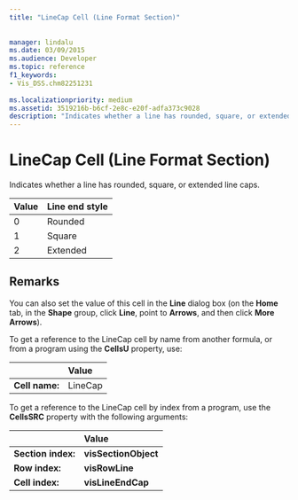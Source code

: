```yaml
---
title: "LineCap Cell (Line Format Section)"
 
 
manager: lindalu
ms.date: 03/09/2015
ms.audience: Developer
ms.topic: reference
f1_keywords:
- Vis_DSS.chm82251231
 
ms.localizationpriority: medium
ms.assetid: 3519216b-b6cf-2e8c-e20f-adfa373c9028
description: "Indicates whether a line has rounded, square, or extended line caps."
---
```


# LineCap Cell (Line Format Section)

Indicates whether a line has rounded, square, or extended line caps.
  
|**Value**|**Line end style**|
|:-----|:-----|
|0  <br/> |Rounded  <br/> |
|1  <br/> |Square  <br/> |
|2  <br/> |Extended  <br/> |
   
## Remarks

You can also set the value of this cell in the **Line** dialog box (on the **Home** tab, in the **Shape** group, click **Line**, point to **Arrows**, and then click **More Arrows**).
  
To get a reference to the LineCap cell by name from another formula, or from a program using the **CellsU** property, use: 
  
||Value |
|:-----|:-----|
|**Cell name:**  <br/> |LineCap  <br/> |
   
To get a reference to the LineCap cell by index from a program, use the **CellsSRC** property with the following arguments: 
  
||Value |
|:-----|:-----|
|**Section index:**  <br/> |**visSectionObject** <br/> |
|**Row index:**  <br/> |**visRowLine** <br/> |
|**Cell index:**  <br/> |**visLineEndCap** <br/> |
   

